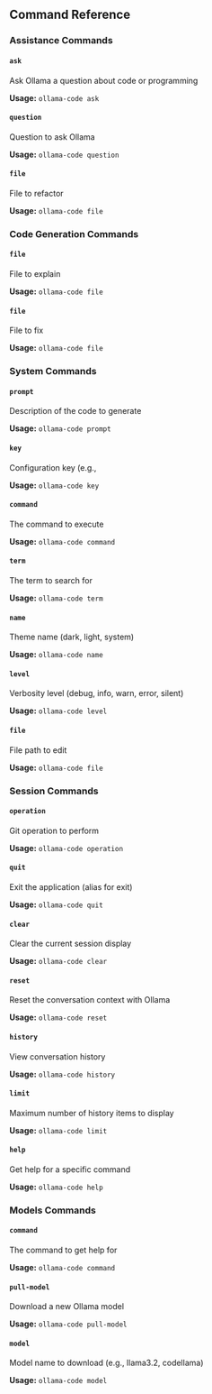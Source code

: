 ## Command Reference


### Assistance Commands

#### `ask`

Ask Ollama a question about code or programming

**Usage:** `ollama-code ask`

#### `question`

Question to ask Ollama

**Usage:** `ollama-code question`

#### `file`

File to refactor

**Usage:** `ollama-code file`

### Code Generation Commands

#### `file`

File to explain

**Usage:** `ollama-code file`

#### `file`

File to fix

**Usage:** `ollama-code file`

### System Commands

#### `prompt`

Description of the code to generate

**Usage:** `ollama-code prompt`

#### `key`

Configuration key (e.g., 

**Usage:** `ollama-code key`


#### `command`

The command to execute

**Usage:** `ollama-code command`

#### `term`

The term to search for

**Usage:** `ollama-code term`

#### `name`

Theme name (dark, light, system)

**Usage:** `ollama-code name`

#### `level`

Verbosity level (debug, info, warn, error, silent)

**Usage:** `ollama-code level`

#### `file`

File path to edit

**Usage:** `ollama-code file`

### Session Commands

#### `operation`

Git operation to perform

**Usage:** `ollama-code operation`

#### `quit`

Exit the application (alias for exit)

**Usage:** `ollama-code quit`

#### `clear`

Clear the current session display

**Usage:** `ollama-code clear`

#### `reset`

Reset the conversation context with Ollama

**Usage:** `ollama-code reset`

#### `history`

View conversation history

**Usage:** `ollama-code history`

#### `limit`

Maximum number of history items to display

**Usage:** `ollama-code limit`

#### `help`

Get help for a specific command

**Usage:** `ollama-code help`

### Models Commands

#### `command`

The command to get help for

**Usage:** `ollama-code command`

#### `pull-model`

Download a new Ollama model

**Usage:** `ollama-code pull-model`

#### `model`

Model name to download (e.g., llama3.2, codellama)

**Usage:** `ollama-code model`


